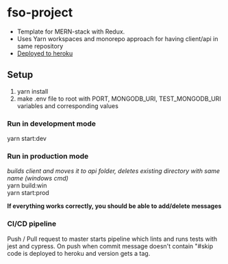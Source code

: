 # fso-project

-  Template for MERN-stack with Redux.  
-  Uses Yarn workspaces and monorepo approach for having client/api in same repository
-  <a href="https://fso-pro.herokuapp.com/">Deployed to heroku</a>


## Setup
1. yarn install
2. make .env file to root with PORT, MONGODB_URI, TEST_MONGODB_URI variables and corresponding values

### Run in development mode
yarn start:dev

### Run in production mode
*builds client and moves it to api folder, deletes existing directory with same name (windows cmd)*  
yarn build:win  
yarn start:prod

**If everything works correctly, you should be able to add/delete messages**


### CI/CD pipeline
Push / Pull request to master starts pipeline which lints and runs tests with jest and cypress. On push when commit message doesn't contain "#skip code is deployed to heroku and version gets a tag.

